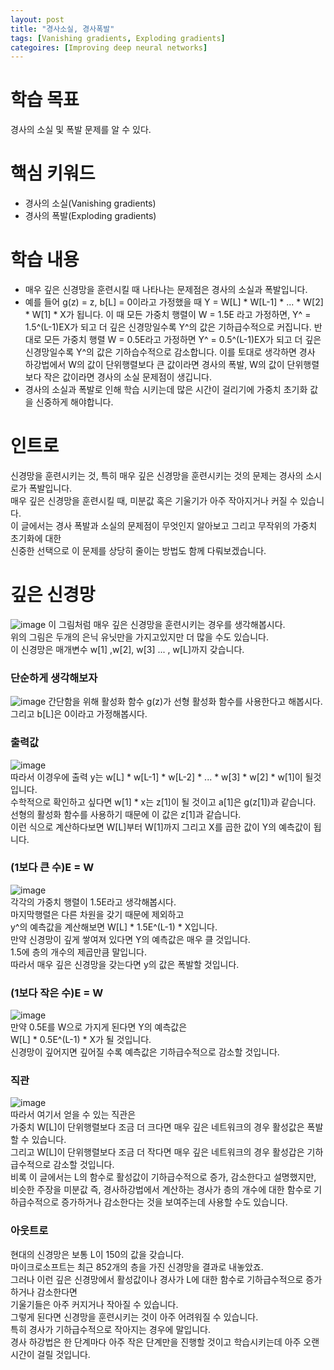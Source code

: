 ```yaml
---
layout: post
title: "경사소실, 경사폭발"
tags: [Vanishing gradients, Exploding gradients]
categoires: [Improving deep neural networks]
---
```


# 학습 목표
경사의 소실 및 폭발 문제를 알 수 있다.

# 핵심 키워드
* 경사의 소실(Vanishing gradients)
* 경사의 폭발(Exploding gradients)

# 학습 내용
* 매우 깊은 신경망을 훈련시킬 때 나타나는 문제점은 경사의 소실과 폭발입니다.
* 예를 들어 g(z) = z, b[L] = 0이라고 가정했을 때 Y = W[L] * W[L-1] * ... * W[2] * W[1] * X가 됩니다. 이 때 모든 가중치 행렬이 W = 1.5E 라고 가정하면, Y^ = 1.5^(L-1)EX가 되고 더 깊은 신경망일수록 Y^의 값은 기하급수적으로 커집니다. 반대로 모든 가중치 행렬 W = 0.5E라고 가정하면 Y^ = 0.5^(L-1)EX가 되고 더 깊은 신경망일수록 Y^의 값은 기하습수적으로 감소합니다. 이를 토대로 생각하면 경사 하강법에서 W의 값이 단위행렬보다 큰 값이라면 경사의 폭발, W의 값이 단위행렬보다 작은 값이라면 경사의 소실 문제점이 생깁니다.
* 경사의 소실과 폭발로 인해 학습 시키는데 많은 시간이 걸리기에 가중치 초기화 값을 신중하게 해야합니다.

# 인트로
신경망을 훈련시키는 것, 특히 매우 깊은 신경망을 훈련시키는 것의 문제는 경사의 소시로가 폭발입니다.    
매우 깊은 신경망을 훈련시킬 때, 미분값 혹은 기울기가 아주 작아지거나 커질 수 있습니다.      
이 글에서는 경사 폭발과 소실의 문제점이 무엇인지 알아보고 그리고 무작위의 가중치 초기화에 대한    
신중한 선택으로 이 문제를 상당히 줄이는 방법도 함께 다뤄보겠습니다.

# 깊은 신경망
![image](https://user-images.githubusercontent.com/50114210/65215332-28020680-dae8-11e9-86f0-2bafed3b1b48.png)
이 그림처럼 매우 깊은 신경망을 훈련시키는 경우를 생각해봅시다.     
위의 그림은 두개의 은닉 유닛만을 가지고있지만 더 많을 수도 있습니다.   
이 신경망은 매개변수 w[1] ,w[2], w[3] ... , w[L]까지 갖습니다.   

### 단순하게 생각해보자
![image](https://user-images.githubusercontent.com/50114210/65215476-9f379a80-dae8-11e9-8196-99b8cea19851.png)
간단함을 위해 활성화 함수 g(z)가 선형 활성화 함수를 사용한다고 해봅시다.   
그리고 b[L]은 0이라고 가정해봅시다.   

### 출력값
![image](https://user-images.githubusercontent.com/50114210/65215537-d27a2980-dae8-11e9-9b19-13377e02bc95.png)   
따라서 이경우에 출력 y는 w[L] * w[L-1] * w[L-2] * ... * w[3] * w[2] * w[1]이 될것입니다.     
수학적으로 확인하고 싶다면 w[1] * x는 z[1]이 될 것이고 a[1]은 g(z[1])과 같습니다.    
선형의 활성화 함수를 사용하기 때문에 이 값은 z[1]과 같습니다.    
이런 식으로 계산하다보면 W[L]부터 W[1]까지 그리고 X를 곱한 값이 Y의 예측값이 됩니다.   

### (1보다 큰 수)E = W
![image](https://user-images.githubusercontent.com/50114210/65215671-4a485400-dae9-11e9-8f22-aa44686ce2da.png)  
각각의 가중치 행렬이 1.5E라고 생각해봅시다.    
마지막행렬은 다른 차원을 갖기 때문에 제외하고     
y^의 예측값을 계산해보면 W[L] * 1.5E^(L-1) * X입니다.    
만약 신경망이 깊게 쌓여져 있다면 Y의 예측값은 매우 클 것입니다.   
1.5에 층의 개수의 제곱만큼 말입니다.   
따라서 매우 깊은 신경망을 갖는다면 y의 값은 폭발할 것입니다.

### (1보다 작은 수)E = W
![image](https://user-images.githubusercontent.com/50114210/65215794-bcb93400-dae9-11e9-9a3c-180d7e1a8b5e.png)        
만약 0.5E를 W으로 가지게 된다면 Y의 예측값은     
W[L] * 0.5E^(L-1) * X가 될 것입니다.    
신경망이 깊어지면 깊어질 수록 예측값은 기하급수적으로 감소할 것입니다.   

### 직관
![image](https://user-images.githubusercontent.com/50114210/65215890-1d487100-daea-11e9-8c97-876c474baa15.png)       
따라서 여기서 얻을 수 있는 직관은     
가중치 W[L]이 단위행렬보다 조금 더 크다면 매우 깊은 네트워크의 경우 활성값은 폭발할 수 있습니다.     
그리고 W[L]이 단위행렬보다 조금 더 작다면 매우 깊은 네트워크의 경우 활성갑은 기하급수적으로 감소할 것입니다.     
비록 이 글에서는 L의 함수로 활성값이 기하급수적으로 증가, 감소한다고 설명했지만,    
비슷한 주장을 미분값 즉, 경사하강법에서 계산하는 경사가 층의 개수에 대한 함수로 기하급수적으로 증가하거나 감소한다는 것을 보여주는데 사용할 수도 있습니다.    

### 아웃트로
현대의 신경망은 보통 L이 150의 값을 갖습니다.    
마이크로소프트는 최근 852개의 층을 가진 신경망을 결과로 내놓았죠.   
그러나 이런 깊은 신경망에서 활성값이나 경사가 L에 대한 함수로 기하급수적으로 증가하거나 감소한다면    
기울기들은 아주 커지거나 작아질 수 있습니다.   
그렇게 된다면 신경망을 훈련시키는 것이 아주 어려워질 수 있습니다.   
특히 경사가 기하급수적으로 작아지는 경우에 말입니다.    
경사 하강법은 한 단계마다 아주 작은 단계만을 진행할 것이고 학습시키는데 아주 오랜 시간이 걸릴 것입니다.    




